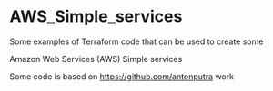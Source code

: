 # AWS_Simple_services



Some examples of Terraform code that can be used to create some

Amazon Web Services (AWS) Simple services



Some code is based on https://github.com/antonputra work
